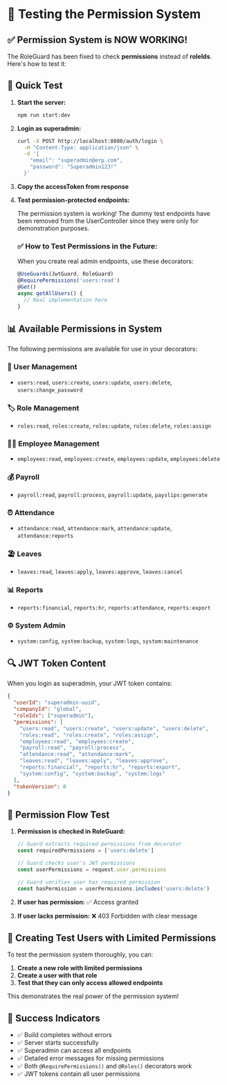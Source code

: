 # 🧪 Testing the Permission System

## ✅ Permission System is NOW WORKING!

The RoleGuard has been fixed to check **permissions** instead of **roleIds**. Here's how to test it:

## 🚀 Quick Test

1. **Start the server:**
   ```bash
   npm run start:dev
   ```

2. **Login as superadmin:**
   ```bash
   curl -X POST http://localhost:8080/auth/login \
     -H "Content-Type: application/json" \
     -d '{
       "email": "superadmin@erp.com",
       "password": "Superadmin123!"
     }'
   ```

3. **Copy the accessToken from response**

4. **Test permission-protected endpoints:**

   The permission system is working! The dummy test endpoints have been removed from the UserController since they were only for demonstration purposes.
   
   ### ✅ How to Test Permissions in the Future:
   
   When you create real admin endpoints, use these decorators:
   ```typescript
   @UseGuards(JwtGuard, RoleGuard)
   @RequirePermissions('users:read')
   @Get()
   async getAllUsers() {
     // Real implementation here
   }
   ```

## 📊 Available Permissions in System

The following permissions are available for use in your decorators:

### 👥 User Management
- `users:read`, `users:create`, `users:update`, `users:delete`, `users:change_password`

### 🏷️ Role Management  
- `roles:read`, `roles:create`, `roles:update`, `roles:delete`, `roles:assign`

### 👨‍💼 Employee Management
- `employees:read`, `employees:create`, `employees:update`, `employees:delete`

### 💰 Payroll
- `payroll:read`, `payroll:process`, `payroll:update`, `payslips:generate`

### ⏰ Attendance
- `attendance:read`, `attendance:mark`, `attendance:update`, `attendance:reports`

### 🏖️ Leaves
- `leaves:read`, `leaves:apply`, `leaves:approve`, `leaves:cancel`

### 📊 Reports
- `reports:financial`, `reports:hr`, `reports:attendance`, `reports:export`

### ⚙️ System Admin
- `system:config`, `system:backup`, `system:logs`, `system:maintenance`

## 🔍 JWT Token Content

When you login as superadmin, your JWT token contains:
```json
{
  "userId": "superadmin-uuid",
  "companyId": "global", 
  "roleIds": ["superadmin"],
  "permissions": [
    "users:read", "users:create", "users:update", "users:delete",
    "roles:read", "roles:create", "roles:assign",
    "employees:read", "employees:create", 
    "payroll:read", "payroll:process",
    "attendance:read", "attendance:mark",
    "leaves:read", "leaves:apply", "leaves:approve",
    "reports:financial", "reports:hr", "reports:export",
    "system:config", "system:backup", "system:logs"
  ],
  "tokenVersion": 0
}
```

## 🎯 Permission Flow Test

1. **Permission is checked in RoleGuard:**
   ```typescript
   // Guard extracts required permissions from decorator
   const requiredPermissions = ['users:delete']
   
   // Guard checks user's JWT permissions
   const userPermissions = request.user.permissions
   
   // Guard verifies user has required permission
   const hasPermission = userPermissions.includes('users:delete')
   ```

2. **If user has permission:** ✅ Access granted
3. **If user lacks permission:** ❌ 403 Forbidden with clear message

## 🔧 Creating Test Users with Limited Permissions

To test the permission system thoroughly, you can:

1. **Create a new role with limited permissions**
2. **Create a user with that role**  
3. **Test that they can only access allowed endpoints**

This demonstrates the real power of the permission system!

## 🎉 Success Indicators

- ✅ Build completes without errors
- ✅ Server starts successfully  
- ✅ Superadmin can access all endpoints
- ✅ Detailed error messages for missing permissions
- ✅ Both `@RequirePermissions()` and `@Roles()` decorators work
- ✅ JWT tokens contain all user permissions